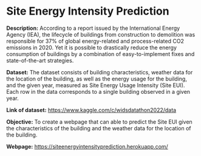 # Site Energy Intensity Prediction

**Description:** According to a report issued by the International Energy Agency (IEA), the lifecycle of buildings from construction to demolition was responsible for 37% of global energy-related and process-related CO2 emissions in 2020. Yet it is possible to drastically reduce the energy consumption of buildings by a combination of easy-to-implement fixes and state-of-the-art strategies. 

**Dataset:** The dataset consists of building characteristics, weather data for the location of the building, as well as the energy usage for the building, and the given year, measured as Site Energy Usage Intensity (Site EUI). Each row in the data corresponds to a single building observed in a given year.

**Link of dataset:** https://www.kaggle.com/c/widsdatathon2022/data

**Objective:** To create a webpage that can able to predict the Site EUI given the characteristics of the building and the weather data for the location of the building. 

**Webpage:** https://siteenergyintensityprediction.herokuapp.com/
